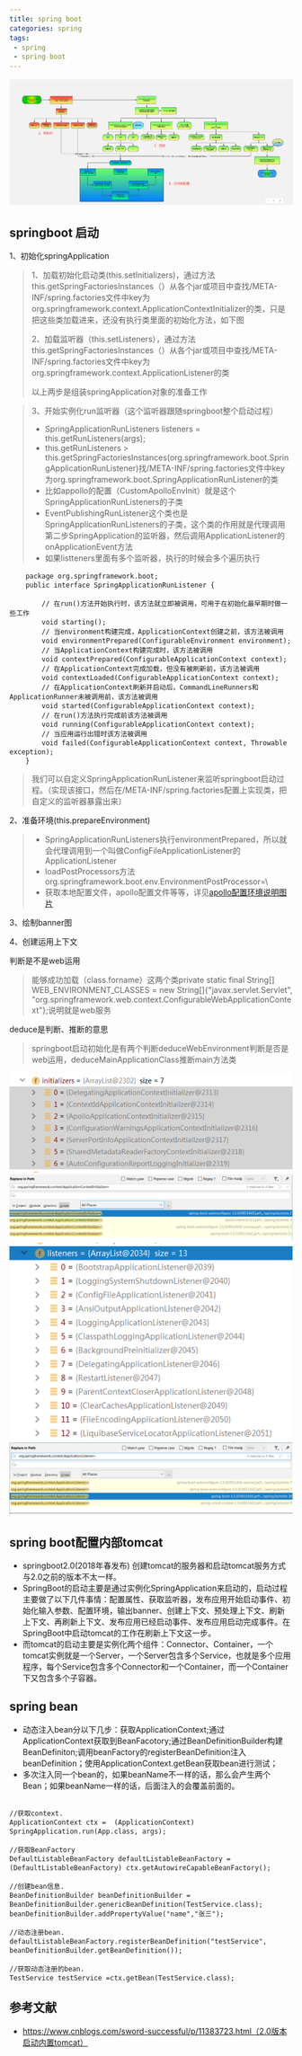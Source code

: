 ```yaml
---
title: spring boot
categories: spring
tags: 
 - spring
 - spring boot
---
```



![spring-boot-start](https://github.com/stan1695/stan1695.github.io/blob/master/_posts/image/spring-boot-start.jpg?raw=true)  

## springboot 启动 
1、初始化springApplication
> 1、加载初始化启动类(this.setInitializers)，通过方法this.getSpringFactoriesInstances（）从各个jar或项目中查找/META-INF/spring.factories文件中key为org.springframework.context.ApplicationContextInitializer的类，只是把这些类加载进来，还没有执行类里面的初始化方法，如下图  
> 
> 2、加载监听器（this.setListeners），通过方法this.getSpringFactoriesInstances（）从各个jar或项目中查找/META-INF/spring.factories文件中key为org.springframework.context.ApplicationListener的类  
> 
> 以上两步是组装springApplication对象的准备工作


> 3、开始实例化run监听器（这个监听器跟随springboot整个启动过程）  
> * SpringApplicationRunListeners listeners = this.getRunListeners(args);  
> * this.getRunListeners > this.getSpringFactoriesInstances(org.springframework.boot.SpringApplicationRunListener)找/META-INF/spring.factories文件中key为org.springframework.boot.SpringApplicationRunListener的类  
> * 比如appollo的配置（CustomApolloEnvInit）就是这个SpringApplicationRunListeners的子类
> * EventPublishingRunListener这个类也是SpringApplicationRunListeners的子类，这个类的作用就是代理调用第二步SpringApplication的监听器，然后调用ApplicationListener的onApplicationEvent方法
> * 如果listteners里面有多个监听器，执行的时候会多个遍历执行
> 
```
    package org.springframework.boot;
    public interface SpringApplicationRunListener {

        // 在run()方法开始执行时，该方法就立即被调用，可用于在初始化最早期时做一些工作
        void starting();
        // 当environment构建完成，ApplicationContext创建之前，该方法被调用
        void environmentPrepared(ConfigurableEnvironment environment);
        // 当ApplicationContext构建完成时，该方法被调用
        void contextPrepared(ConfigurableApplicationContext context);
        // 在ApplicationContext完成加载，但没有被刷新前，该方法被调用
        void contextLoaded(ConfigurableApplicationContext context);
        // 在ApplicationContext刷新并启动后，CommandLineRunners和ApplicationRunner未被调用前，该方法被调用
        void started(ConfigurableApplicationContext context);
        // 在run()方法执行完成前该方法被调用
        void running(ConfigurableApplicationContext context);
        // 当应用运行出错时该方法被调用
        void failed(ConfigurableApplicationContext context, Throwable exception);
    }
```

> 我们可以自定义SpringApplicationRunListener来监听springboot启动过程。（实现该接口，然后在/META-INF/spring.factories配置上实现类，把自定义的监听器暴露出来）

2、准备环境(this.prepareEnvironment)  
>
> * SpringApplicationRunListeners执行environmentPrepared，所以就会代理调用到一个叫做ConfigFileApplicationListener的ApplicationListener  
> * loadPostProcessors方法 org.springframework.boot.env.EnvironmentPostProcessor=\
> * 获取本地配置文件，apollo配置文件等等，详见[apollo配置环境说明图片]()  

3、绘制banner图

4、创建运用上下文


判断是不是web运用
> 能够成功加载（class.forname）这两个类private static final String[] WEB_ENVIRONMENT_CLASSES = new String[]{"javax.servlet.Servlet", "org.springframework.web.context.ConfigurableWebApplicationContext"};说明就是web服务

deduce是判断、推断的意思
> springboot启动初始化是有两个判断deduceWebEnvironment判断是否是web运用，deduceMainApplicationClass推断main方法类

![image1](https://github.com/stan1695/stan1695.github.io/blob/master/_posts/image/spring-nitializers.png?raw=true)
![image2](https://github.com/stan1695/stan1695.github.io/blob/master/_posts/image/spring-initclass.png?raw=true)  
![image3](https://github.com/stan1695/stan1695.github.io/blob/master/_posts/image/springApplication-listener.png?raw=true)  ![image3](https://github.com/stan1695/stan1695.github.io/blob/master/_posts/image/spring-listener.png?raw=true)

##  spring boot配置内部tomcat

* springboot2.0(2018年春发布) 创建tomcat的服务器和启动tomcat服务方式与2.0之前的版本不太一样。
* SpringBoot的启动主要是通过实例化SpringApplication来启动的，启动过程主要做了以下几件事情：配置属性、获取监听器，发布应用开始启动事件、初始化输入参数、配置环境，输出banner、创建上下文、预处理上下文、刷新上下文、再刷新上下文、发布应用已经启动事件、发布应用启动完成事件。在SpringBoot中启动tomcat的工作在刷新上下文这一步。
* 而tomcat的启动主要是实例化两个组件：Connector、Container，一个tomcat实例就是一个Server，一个Server包含多个Service，也就是多个应用程序，每个Service包含多个Connector和一个Container，而一个Container下又包含多个子容器。

## spring bean

* 动态注入bean分以下几步：获取ApplicationContext;通过ApplicationContext获取到BeanFacotory;通过BeanDefinitionBuilder构建BeanDefiniton;调用beanFactory的registerBeanDefinition注入beanDefinition；使用ApplicationContext.getBean获取bean进行测试；
* 多次注入同一个bean的，如果beanName不一样的话，那么会产生两个Bean；如果beanName一样的话，后面注入的会覆盖前面的。  

```

//获取context.  
ApplicationContext ctx =  (ApplicationContext) SpringApplication.run(App.class, args);  
        
//获取BeanFactory  
DefaultListableBeanFactory defaultListableBeanFactory = (DefaultListableBeanFactory) ctx.getAutowireCapableBeanFactory();  
        
//创建bean信息.  
BeanDefinitionBuilder beanDefinitionBuilder = BeanDefinitionBuilder.genericBeanDefinition(TestService.class);  
beanDefinitionBuilder.addPropertyValue("name","张三");  
        
//动态注册bean.  
defaultListableBeanFactory.registerBeanDefinition("testService", beanDefinitionBuilder.getBeanDefinition());  
        
//获取动态注册的bean.  
TestService testService =ctx.getBean(TestService.class);

```

## 参考文献
* https://www.cnblogs.com/sword-successful/p/11383723.html（2.0版本启动内置tomcat）